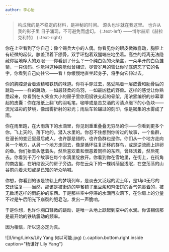 ```yaml
---
author: 李心怡
---
```

> 构成我的是不稳定的材料，是神秘的时间。
源头也许就在我这里。
也许从我的影子里
日子涌现，不可避免而虚幻。
> {:.text-left}
> ——博尔赫斯《赫拉克利特》
> {:.text-right}

你在上空看到了你自己：像个锡兵大小的人偶。你看见你的眼皮微微翕动，胸腔上有轻微的起伏，膝盖顶着下颌骨，双手环抱着双腿端庄地坐着。高空的距离无法隐藏你猛地睁大的双眼——你看到了什么？一个纯白色的火柴盒，一朵半开的白色雏菊，一只信鸽。你觉得这种感觉似曾相识，尽管岁月的雪让你彻底遗忘了它的名字，你看到自己向往它——看！你缓慢地直坐起身子，将手向它伸过去。

你的胸腔混合着酒精和铁锈的味道。你将手穿过去，感受隔着一层皮囊和肋骨后的跳动——一样的跳动，一如最轻柔的鸟羽，一如最凶猛的野兽。这样的感觉让你熟悉起来，你看到在火柴盒大小的房子里你用钢铁支起的骨架，用浓雾编织的纱幕罩起的皮囊：你在报纸上翻飞的羽毛笔，咖啡或是苦艾酒的污渍点缀下的小色块——流光溢彩的梦境，像烟雾折射的彩光；雨后车轮碾过的刻印，像是密集的水雾成了雨。

你在雨里跑，在大雨落下的水滴里，你见到重重叠叠无穷尽的你——你看到更多个你，飞上天的，落下地的，潜入水里的。你忍不住想到你听过的故事，一个鱼群，在漫长的变迁里最后成人。也许那是错的，也许鱼群也是你。你们从一个地方走向另一个地方，从另一个地方走回去，像是循环往复迁移的群鸟，或是逆流而上排卵的鱼。你们抬着头低着头，然后喜欢着和憎恶着同样的东西，曾经活着，然后死去。你看到千万个故事在每个水滴里绽放开。你看到你在雪地里，在街上，在街角的商店里，在坍缩毁灭的房子旁边。你在云朵下的一棵树荫里浅眠，在空荡荡的山谷前向着未知或是已知的听众呐喊。

你想，你看到的该是铁轨上的梦境列车，是淡去又泛起的泥土印，是1与0无尽的交还往复——当然，那该是被街边的早餐铺子里豆浆和鸡蛋饼的香气包裹着的，被无数场这样的雨庇护的东西。于是那些空中停滞的水滴再次落下，在你肩上的分量不过是午后阳光下崩裂的肥皂泡，发出一声脆响。

于是你想，也许你胸口轻微的跳动，是唯一从地上跃起到空中的水滴。你该相信那是最开始的铁轨震动的频率。

因为相信，所以这必定为真。

![](/img/Links/Lily Yang 何以可能.jpg)
{:.caption.bottom.right.inside caption="杨谦好 Lily Yang"}
